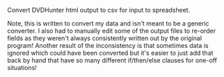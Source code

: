 Convert DVDHunter html output to csv for input to spreadsheet.

Note, this is written to convert my data and isn't meant to be a generic
converter. I also had to manually edit some of the output files to re-order
fields as they weren't always consistently written out by the original program! Another
result of the inconsistency is that sometimes data is ignored which could have
been converted but it's easier to just add that back by hand that have so many
different if/then/else clauses for one-off situations!
